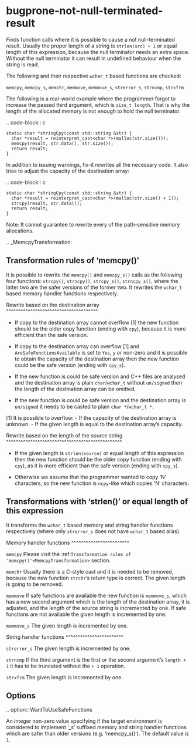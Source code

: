 bugprone-not-null-terminated-result
===================================

Finds function calls where it is possible to cause a not null-terminated
result. Usually the proper length of a string is `strlen(src) + 1` or
equal length of this expression, because the null terminator needs an
extra space. Without the null terminator it can result in undefined
behaviour when the string is read.

The following and their respective `wchar_t` based functions are
checked:

`memcpy`, `memcpy_s`, `memchr`, `memmove`, `memmove_s`, `strerror_s`,
`strncmp`, `strxfrm`

The following is a real-world example where the programmer forgot to
increase the passed third argument, which is `size_t length`. That is
why the length of the allocated memory is not enough to hold the null
terminator.

.. code-block:: c

    static char *stringCpy(const std::string &str) {
      char *result = reinterpret_cast<char *>(malloc(str.size()));
      memcpy(result, str.data(), str.size());
      return result;
    }

In addition to issuing warnings, fix-it rewrites all the necessary code.
It also tries to adjust the capacity of the destination array:

.. code-block:: c

    static char *stringCpy(const std::string &str) {
      char *result = reinterpret_cast<char *>(malloc(str.size() + 1));
      strcpy(result, str.data());
      return result;
    }

Note: It cannot guarantee to rewrite every of the path-sensitive memory
allocations.

.. \_MemcpyTransformation:

Transformation rules of ‘memcpy()’
----------------------------------

It is possible to rewrite the `memcpy()` and `memcpy_s()` calls as the
following four functions: `strcpy()`, `strncpy()`, `strcpy_s()`,
`strncpy_s()`, where the latter two are the safer versions of the former
two. It rewrites the `wchar_t` based memory handler functions
respectively.

Rewrite based on the destination array
^^^^^^^^^^^^^^^^^^^^^^^^^^^^^^^^^^^^^^

-   If copy to the destination array cannot overflow \[1\] the new
    function should be the older copy function (ending with `cpy`),
    because it is more efficient than the safe version.

-   If copy to the destination array can overflow \[1\] and
    `AreSafeFunctionsAvailable` is set to `Yes`, `y` or non-zero and it
    is possible to obtain the capacity of the destination array then the
    new function could be the safe version (ending with `cpy_s`).

-   If the new function is could be safe version and C++ files are
    analysed and the destination array is plain `char`/`wchar_t` without
    `un/signed` then the length of the destination array can be omitted.

-   If the new function is could be safe version and the destination
    array is `un/signed` it needs to be casted to plain
    `char *`/`wchar_t *`.

\[1\] It is possible to overflow: - If the capacity of the destination
array is unknown. - If the given length is equal to the destination
array’s capacity.

Rewrite based on the length of the source string
^^^^^^^^^^^^^^^^^^^^^^^^^^^^^^^^^^^^^^^^^^^^^^^^

-   If the given length is `strlen(source)` or equal length of this
    expression then the new function should be the older copy function
    (ending with `cpy`), as it is more efficient than the safe version
    (ending with `cpy_s`).

-   Otherwise we assume that the programmer wanted to copy ‘N’
    characters, so the new function is `ncpy`-like which copies ‘N’
    characters.

Transformations with ‘strlen()’ or equal length of this expression
------------------------------------------------------------------

It transforms the `wchar_t` based memory and string handler functions
respectively (where only `strerror_s` does not have `wchar_t` based
alias).

Memory handler functions ^^^^^^^^^^^^^^^^^^^^^^^^

`memcpy` Please visit the
:ref:`Transformation rules of 'memcpy()'<MemcpyTransformation>` section.

`memchr` Usually there is a C-style cast and it is needed to be removed,
because the new function `strchr`’s return type is correct. The given
length is going to be removed.

`memmove` If safe functions are available the new function is
`memmove_s`, which has a new second argument which is the length of the
destination array, it is adjusted, and the length of the source string
is incremented by one. If safe functions are not available the given
length is incremented by one.

`memmove_s` The given length is incremented by one.

String handler functions ^^^^^^^^^^^^^^^^^^^^^^^^

`strerror_s` The given length is incremented by one.

`strncmp` If the third argument is the first or the second argument’s
`length + 1` it has to be truncated without the `+ 1` operation.

`strxfrm` The given length is incremented by one.

Options
-------

.. option:: WantToUseSafeFunctions

An integer non-zero value specifying if the target environment is
considered to implement ’\_s’ suffixed memory and string handler
functions which are safer than older versions (e.g. ‘memcpy\_s()’). The
default value is `1`.
